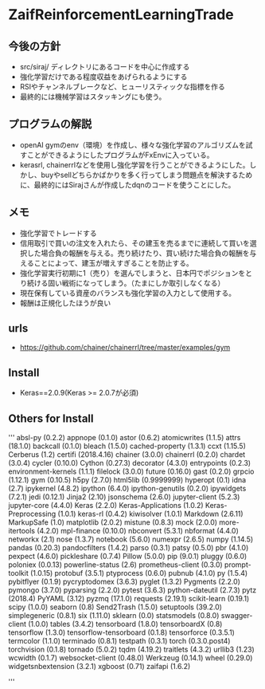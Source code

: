 # ZaifReinforcementLearningTrade
## 今後の方針
- src/siraj/ ディレクトリにあるコードを中心に作成する
- 強化学習だけである程度収益をあげられるようにする
- RSIやチャンネルブレークなど、ヒューリスティックな指標を作る
- 最終的には機械学習はスタッキングにも使う。

## プログラムの解説
- openAI gymのenv（環境）を作成し、様々な強化学習のアルゴリズムを試すことができるようにしたプログラムがFxEnvに入っている。
- kerasrl, chainerrlなどを使用し強化学習を行うことができるようにした。しかし、buyやsellどちらかばかりを多く行ってしまう問題点を解決するために、最終的にはSirajさんが作成したdqnのコードを使うことにした。

## メモ

- 強化学習でトレードする
- 信用取引で買いの注文を入れたら、その建玉を売るまでに連続して買いを選択した場合負の報酬を与える。売り続けたり、買い続けた場合負の報酬を与えることによって、建玉が増えすぎることを防止する。
- 強化学習実行初期に1（売り）を選んでしまうと、日本円でポジションをとり続ける固い戦術になってしまう。（たまにしか取引しなくなる）
- 現在保有している資産のバランスも強化学習の入力として使用する。
- 報酬は正規化したほうが良い
## urls
- https://github.com/chainer/chainerrl/tree/master/examples/gym

## Install
- Keras==2.0.9(Keras >= 2.0.7が必須)
## Others for Install

'''
absl-py (0.2.2)
appnope (0.1.0)
astor (0.6.2)
atomicwrites (1.1.5)
attrs (18.1.0)
backcall (0.1.0)
bleach (1.5.0)
cached-property (1.3.1)
ccxt (1.15.5)
Cerberus (1.2)
certifi (2018.4.16)
chainer (3.0.0)
chainerrl (0.2.0)
chardet (3.0.4)
cycler (0.10.0)
Cython (0.27.3)
decorator (4.3.0)
entrypoints (0.2.3)
environment-kernels (1.1.1)
filelock (3.0.0)
future (0.16.0)
gast (0.2.0)
grpcio (1.12.1)
gym (0.10.5)
h5py (2.7.0)
html5lib (0.9999999)
hyperopt (0.1)
idna (2.7)
ipykernel (4.8.2)
ipython (6.4.0)
ipython-genutils (0.2.0)
ipywidgets (7.2.1)
jedi (0.12.1)
Jinja2 (2.10)
jsonschema (2.6.0)
jupyter-client (5.2.3)
jupyter-core (4.4.0)
Keras (2.2.0)
Keras-Applications (1.0.2)
Keras-Preprocessing (1.0.1)
keras-rl (0.4.2)
kiwisolver (1.0.1)
Markdown (2.6.11)
MarkupSafe (1.0)
matplotlib (2.0.2)
mistune (0.8.3)
mock (2.0.0)
more-itertools (4.2.0)
mpl-finance (0.10.0)
nbconvert (5.3.1)
nbformat (4.4.0)
networkx (2.1)
nose (1.3.7)
notebook (5.6.0)
numexpr (2.6.5)
numpy (1.14.5)
pandas (0.20.3)
pandocfilters (1.4.2)
parso (0.3.1)
patsy (0.5.0)
pbr (4.1.0)
pexpect (4.6.0)
pickleshare (0.7.4)
Pillow (5.0.0)
pip (9.0.1)
pluggy (0.6.0)
poloniex (0.0.13)
powerline-status (2.6)
prometheus-client (0.3.0)
prompt-toolkit (1.0.15)
protobuf (3.5.1)
ptyprocess (0.6.0)
pubnub (4.1.0)
py (1.5.4)
pybitflyer (0.1.9)
pycryptodomex (3.6.3)
pyglet (1.3.2)
Pygments (2.2.0)
pymongo (3.7.0)
pyparsing (2.2.0)
pytest (3.6.3)
python-dateutil (2.7.3)
pytz (2018.4)
PyYAML (3.12)
pyzmq (17.1.0)
requests (2.19.1)
scikit-learn (0.19.1)
scipy (1.0.0)
seaborn (0.8)
Send2Trash (1.5.0)
setuptools (39.2.0)
simplegeneric (0.8.1)
six (1.11.0)
sklearn (0.0)
statsmodels (0.8.0)
swagger-client (1.0.0)
tables (3.4.2)
tensorboard (1.8.0)
tensorboardX (0.8)
tensorflow (1.3.0)
tensorflow-tensorboard (0.1.8)
tensorforce (0.3.5.1)
termcolor (1.1.0)
terminado (0.8.1)
testpath (0.3.1)
torch (0.3.0.post4)
torchvision (0.1.8)
tornado (5.0.2)
tqdm (4.19.2)
traitlets (4.3.2)
urllib3 (1.23)
wcwidth (0.1.7)
websocket-client (0.48.0)
Werkzeug (0.14.1)
wheel (0.29.0)
widgetsnbextension (3.2.1)
xgboost (0.71)
zaifapi (1.6.2)

'''
